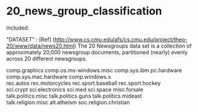 # 20_news_group_classification
included:



"DATASET" : [Ref] (http://www.cs.cmu.edu/afs/cs.cmu.edu/project/theo-20/www/data/news20.html)
The 20 Newsgroups data set is a collection of approximately 20,000 newsgroup documents, partitioned (nearly) evenly across 20 different newsgroups.

comp.graphics
comp.os.ms-windows.misc
comp.sys.ibm.pc.hardware
comp.sys.mac.hardware
comp.windows.x	
rec.autos
rec.motorcycles
rec.sport.baseball
rec.sport.hockey	
sci.crypt
sci.electronics
sci.med
sci.space
misc.forsale	
talk.politics.misc
talk.politics.guns
talk.politics.mideast	
talk.religion.misc
alt.atheism
soc.religion.christian

